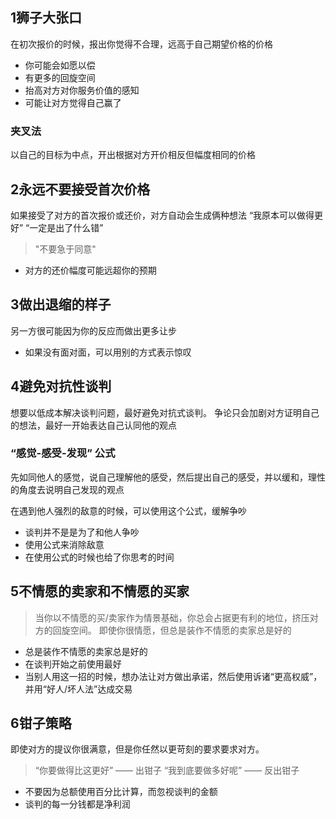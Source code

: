 ## 1狮子大张口

在初次报价的时候，报出你觉得不合理，远高于自己期望价格的价格

- 你可能会如愿以偿
- 有更多的回旋空间
- 抬高对方对你服务价值的感知
- 可能让对方觉得自己赢了

### 夹叉法

以自己的目标为中点，开出根据对方开价相反但幅度相同的价格

## 2永远不要接受首次价格

如果接受了对方的首次报价或还价，对方自动会生成俩种想法
“我原本可以做得更好” “一定是出了什么错”

> "不要急于同意"

- 对方的还价幅度可能远超你的预期

## 3做出退缩的样子

另一方很可能因为你的反应而做出更多让步

- 如果没有面对面，可以用别的方式表示惊叹


## 4避免对抗性谈判

想要以低成本解决谈判问题，最好避免对抗式谈判。
争论只会加剧对方证明自己的想法，最好一开始表达自己认同他的观点

### “感觉-感受-发现” 公式

先如同他人的感觉，说自己理解他的感受，然后提出自己的感受，并以缓和，理性的角度去说明自己发现的观点

在遇到他人强烈的敌意的时候，可以使用这个公式，缓解争吵

- 谈判并不是是为了和他人争吵
- 使用公式来消除敌意
- 在使用公式的时候也给了你思考的时间

## 5不情愿的卖家和不情愿的买家

>当你以不情愿的买/卖家作为情景基础，你总会占据更有利的地位，挤压对方的回旋空间。
即使你很情愿，但总是装作不情愿的卖家总是好的

- 总是装作不情愿的卖家总是好的
- 在谈判开始之前使用最好
- 当别人用这一招的时候，想办法让对方做出承诺，然后使用诉诸“更高权威”，并用“好人/坏人法”达成交易

## 6钳子策略

即使对方的提议你很满意，但是你任然以更苛刻的要求要求对方。

> “你要做得比这更好” —— 出钳子
> “我到底要做多好呢” —— 反出钳子

- 不要因为总额使用百分比计算，而忽视谈判的金额
- 谈判的每一分钱都是净利润